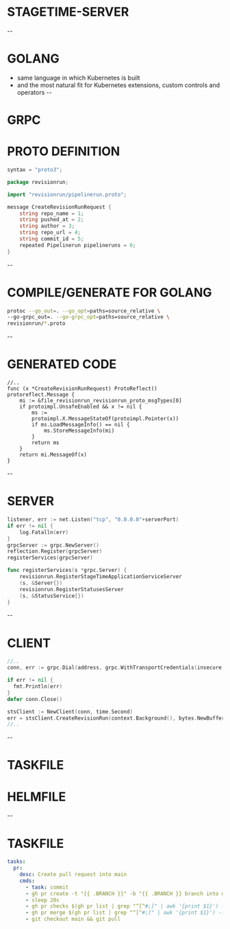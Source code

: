 # STAGETIME-SERVER
--
# GOLANG
* same language in which Kubernetes is built
* and the most natural fit for Kubernetes extensions, custom controls and operators
--

# GRPC


# PROTO DEFINITION

```go
syntax = "proto3";

package revisionrun;

import "revisionrun/pipelinerun.proto";

message CreateRevisionRunRequest {
    string repo_name = 1;
    string pushed_at = 2;
    string author = 3;
    string repo_url = 4;
    string commit_id = 5;
    repeated Pipelinerun pipelineruns = 6;
}
```
--
# COMPILE/GENERATE FOR GOLANG

```bash
protoc --go_out=. --go_opt=paths=source_relative \
--go-grpc_out=. --go-grpc_opt=paths=source_relative \
revisionrun/*.proto
```
--
# GENERATED CODE

```
//..
func (x *CreateRevisionRunRequest) ProtoReflect()
protoreflect.Message {
	mi := &file_revisionrun_revisionrun_proto_msgTypes[0]
	if protoimpl.UnsafeEnabled && x != nil {
		ms :=
		protoimpl.X.MessageStateOf(protoimpl.Pointer(x))
		if ms.LoadMessageInfo() == nil {
			ms.StoreMessageInfo(mi)
		}
		return ms
	}
	return mi.MessageOf(x)
}
```
--
# SERVER

```go
listener, err := net.Listen("tcp", "0.0.0.0"+serverPort)
if err != nil {
	log.Fatalln(err)
}
grpcServer := grpc.NewServer()
reflection.Register(grpcServer)
registerServices(grpcServer)

func registerServices(s *grpc.Server) {
	revisionrun.RegisterStageTimeApplicationServiceServer
	(s, &Server{})
	revisionrun.RegisterStatusesServer
	(s, &StatusService{})
}
```
--
# CLIENT

```go
//..
conn, err := grpc.Dial(address, grpc.WithTransportCredentials(insecure.NewCredentials()))

if err != nil {
  fmt.Println(err)
}
defer conn.Close()

stsClient := NewClient(conn, time.Second)
err = stsClient.CreateRevisionRun(context.Background(), bytes.NewBuffer(revisionRunJson))
//..
```
--
# TASKFILE

# HELMFILE

--

# TASKFILE

```yaml
tasks:
  pr:
    desc: Create pull request into main
    cmds:
      - task: commit
      - gh pr create -t "{{ .BRANCH }}" -b "{{ .BRANCH }} branch into main"
      - sleep 20s
      - gh pr checks $(gh pr list | grep "^[^#;]" | awk '{print $1}') --watch
      - gh pr merge $(gh pr list | grep "^[^#;]" | awk '{print $1}') --auto --rebase --delete-branch
      - git checkout main && git pull
```
